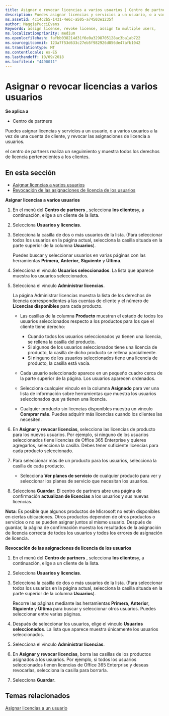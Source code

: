 ```yaml
---
title: Asignar o revocar licencias a varios usuarios | Centro de partners
description: Puedes asignar licencias y servicios a un usuario, o a varios usuarios a la vez de una cuenta de cliente, y revocar las asignaciones de licencia a usuarios.
ms.assetid: 4c14c2b5-1431-4e6c-a505-a74503e1235f
author: MaggiePucciEvans
Keywords: assign license, revoke license, assign to multiple users,
ms.localizationpriority: medium
ms.openlocfilehash: fafbb038214d31f6e0a3298705128ac3ba1ab722
ms.sourcegitcommit: 123a7f53d633c27eb5f982926d856de47afb1042
ms.translationtype: MT
ms.contentlocale: es-ES
ms.lasthandoff: 10/09/2018
ms.locfileid: "4490011"
---
```

# <a name="assign-or-revoke-licenses-to-multiple-users"></a>Asignar o revocar licencias a varios usuarios

**Se aplica a**

-  Centro de partners

Puedes asignar licencias y servicios a un usuario, o a varios usuarios a la vez de una cuenta de cliente, y revocar las asignaciones de licencia a usuarios.

el centro de partners realiza un seguimiento y muestra todos los derechos de licencia pertenecientes a los clientes.

## <a name="in-this-section"></a>En esta sección


-   [Asignar licencias a varios usuarios](#assign-licenses-to-groups)
-   [Revocación de las asignaciones de licencia de los usuarios](#revoking-licenses)

<a href="" id="assign-licenses-to-groups"></a>
**Asignar licencias a varios usuarios**

1.  En el menú del **Centro de partners** , selecciona **los clientes**y, a continuación, elige a un cliente de la lista.
2.  Selecciona **Usuarios y licencias**.
3.  Selecciona la casilla de dos o más usuarios de la lista. (Para seleccionar todos los usuarios en la página actual, selecciona la casilla situada en la parte superior de la columna **Usuarios**).

    Puedes buscar y seleccionar usuarios en varias páginas con las herramientas **Primera**, **Anterior**, **Siguiente** y **Última**.

4.  Selecciona el vínculo **Usuarios seleccionados**. La lista que aparece muestra los usuarios seleccionados.
5.  Selecciona el vínculo **Administrar licencias**.

    La página Administrar licencias muestra la lista de los derechos de licencia correspondientes a las cuentas de cliente y el número de **Licencias disponibles** para cada producto.

    -   Las casillas de la columna **Producto** muestran el estado de todos los usuarios seleccionados respecto a los productos para los que el cliente tiene derecho:

        -   Cuando todos los usuarios seleccionados ya tienen una licencia, se rellena la casilla del producto.
        -   Si algunos de los usuarios seleccionados tiene una licencia de producto, la casilla de dicho producto se rellena parcialmente.
        -   Si ninguno de los usuarios seleccionados tiene una licencia de producto, la casilla está vacía.
    -   Cada usuario seleccionado aparece en un pequeño cuadro cerca de la parte superior de la página. Los usuarios aparecen ordenados.

    -   Selecciona cualquier vínculo en la columna **Asignado** para ver una lista de información sobre herramientas que muestra los usuarios seleccionados que ya tienen una licencia.

    -   Cualquier producto sin licencias disponibles muestra un vínculo **Comprar más**. Puedes adquirir más licencias cuando los clientes las necesiten.

6.  En **Asignar y revocar licencias**, selecciona las licencias de producto para los nuevos usuarios. Por ejemplo, si ninguno de los usuarios seleccionados tiene licencias de Office 365 Enterprise y quieres agregarlos, selecciona la casilla. Debes tener suficiente licencias para cada producto seleccionado.
7.  Para seleccionar más de un producto para los usuarios, selecciona la casilla de cada producto.
    -   Selecciona **Ver planes de servicio** de cualquier producto para ver y seleccionar los planes de servicio que necesitan los usuarios.

8.  Selecciona **Guardar**. El centro de partners abre una página de confirmación **actualizan de licencias** a los usuarios y sus nuevas licencias.

**Nota**: Es posible que algunos productos de Microsoft no estén disponibles en ciertas ubicaciones. Otros productos dependen de otros productos o servicios o no se pueden asignar juntos al mismo usuario. Después de guardar, la página de confirmación muestra los resultados de la asignación de licencia correcta de todos los usuarios y todos los errores de asignación de licencia.

 

<a href="" id="revoking-licenses"></a>
**Revocación de las asignaciones de licencia de los usuarios**

1.  En el menú del **Centro de partners** , selecciona **los clientes**y, a continuación, elige a un cliente de la lista.
2.  Selecciona **Usuarios y licencias**.
3.  Selecciona la casilla de dos o más usuarios de la lista. (Para seleccionar todos los usuarios en la página actual, selecciona la casilla situada en la parte superior de la columna **Usuarios**).

    Recorre las páginas mediante las herramientas **Primera**, **Anterior**, **Siguiente** y **Última** para buscar y seleccionar otros usuarios. Puedes seleccionar entre varias páginas.

4.  Después de seleccionar los usuarios, elige el vínculo **Usuarios seleccionados**. La lista que aparece muestra únicamente los usuarios seleccionados.
5.  Selecciona el vínculo **Administrar licencias**.
6.  En **Asignar y revocar licencias**, borra las casillas de los productos asignados a los usuarios. Por ejemplo, si todos los usuarios seleccionados tienen licencias de Office 365 Enterprise y deseas revocarlas, selecciona la casilla para borrarla.
7.  Selecciona **Guardar**.

## <a name="related-topics"></a>Temas relacionados


[Asignar licencias a un usuario](assign-licenses-to-users.md)

 

 




